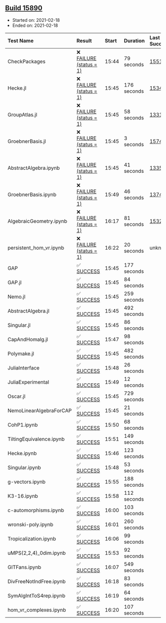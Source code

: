 ## [Build 15890](https://oscarci.mathematik.uni-kl.de/job/oscar/15890/)

* Started on: 2021-02-18
* Ended on: 2021-02-18

| Test Name    | Result | Start | Duration | Last Success | First Failure |
|:-------------|:-------|:------|:---------|:-------------|:--------------|
| CheckPackages | ❌ [FAILURE (status = 1)](https://oscarci.mathematik.uni-kl.de/job/oscar/15890/artifact/logs/build-15890/CheckPackages.log) | 15:44 | 79 seconds | [15514](https://oscarci.mathematik.uni-kl.de/job/oscar/15514/) | [15515](https://oscarci.mathematik.uni-kl.de/job/oscar/15515/) |
| Hecke.jl | ❌ [FAILURE (status = 1)](https://oscarci.mathematik.uni-kl.de/job/oscar/15890/artifact/logs/build-15890/Hecke.jl.log) | 15:45 | 176 seconds | [15344](https://oscarci.mathematik.uni-kl.de/job/oscar/15344/) | [15348](https://oscarci.mathematik.uni-kl.de/job/oscar/15348/) |
| GroupAtlas.jl | ❌ [FAILURE (status = 1)](https://oscarci.mathematik.uni-kl.de/job/oscar/15890/artifact/logs/build-15890/GroupAtlas.jl.log) | 15:45 | 58 seconds | [13311](https://oscarci.mathematik.uni-kl.de/job/oscar/13311/) | [13312](https://oscarci.mathematik.uni-kl.de/job/oscar/13312/) |
| GroebnerBasis.jl | ❌ [FAILURE (status = 1)](https://oscarci.mathematik.uni-kl.de/job/oscar/15890/artifact/logs/build-15890/GroebnerBasis.jl.log) | 15:45 | 3 seconds | [15745](https://oscarci.mathematik.uni-kl.de/job/oscar/15745/) | [15746](https://oscarci.mathematik.uni-kl.de/job/oscar/15746/) |
| AbstractAlgebra.ipynb | ❌ [FAILURE (status = 1)](https://oscarci.mathematik.uni-kl.de/job/oscar/15890/artifact/logs/build-15890/AbstractAlgebra.ipynb.log) | 15:45 | 41 seconds | [13355](https://oscarci.mathematik.uni-kl.de/job/oscar/13355/) | [13356](https://oscarci.mathematik.uni-kl.de/job/oscar/13356/) |
| GroebnerBasis.ipynb | ❌ [FAILURE (status = 1)](https://oscarci.mathematik.uni-kl.de/job/oscar/15890/artifact/logs/build-15890/GroebnerBasis.ipynb.log) | 15:49 | 46 seconds | [13748](https://oscarci.mathematik.uni-kl.de/job/oscar/13748/) | [13749](https://oscarci.mathematik.uni-kl.de/job/oscar/13749/) |
| AlgebraicGeometry.ipynb | ❌ [FAILURE (status = 1)](https://oscarci.mathematik.uni-kl.de/job/oscar/15890/artifact/logs/build-15890/AlgebraicGeometry.ipynb.log) | 16:17 | 81 seconds | [15322](https://oscarci.mathematik.uni-kl.de/job/oscar/15322/) | [15323](https://oscarci.mathematik.uni-kl.de/job/oscar/15323/) |
| persistent_hom_vr.ipynb | ❌ [FAILURE (status = 1)](https://oscarci.mathematik.uni-kl.de/job/oscar/15890/artifact/logs/build-15890/persistent_hom_vr.ipynb.log) | 16:22 | 20 seconds | unknown | unknown |
| GAP | ✅ [SUCCESS](https://oscarci.mathematik.uni-kl.de/job/oscar/15890/artifact/logs/build-15890/GAP.log) | 15:45 | 177 seconds |  |  |
| GAP.jl | ✅ [SUCCESS](https://oscarci.mathematik.uni-kl.de/job/oscar/15890/artifact/logs/build-15890/GAP.jl.log) | 15:45 | 84 seconds |  |  |
| Nemo.jl | ✅ [SUCCESS](https://oscarci.mathematik.uni-kl.de/job/oscar/15890/artifact/logs/build-15890/Nemo.jl.log) | 15:45 | 259 seconds |  |  |
| AbstractAlgebra.jl | ✅ [SUCCESS](https://oscarci.mathematik.uni-kl.de/job/oscar/15890/artifact/logs/build-15890/AbstractAlgebra.jl.log) | 15:45 | 492 seconds |  |  |
| Singular.jl | ✅ [SUCCESS](https://oscarci.mathematik.uni-kl.de/job/oscar/15890/artifact/logs/build-15890/Singular.jl.log) | 15:45 | 86 seconds |  |  |
| CapAndHomalg.jl | ✅ [SUCCESS](https://oscarci.mathematik.uni-kl.de/job/oscar/15890/artifact/logs/build-15890/CapAndHomalg.jl.log) | 15:47 | 98 seconds |  |  |
| Polymake.jl | ✅ [SUCCESS](https://oscarci.mathematik.uni-kl.de/job/oscar/15890/artifact/logs/build-15890/Polymake.jl.log) | 15:45 | 482 seconds |  |  |
| JuliaInterface | ✅ [SUCCESS](https://oscarci.mathematik.uni-kl.de/job/oscar/15890/artifact/logs/build-15890/JuliaInterface.log) | 15:48 | 26 seconds |  |  |
| JuliaExperimental | ✅ [SUCCESS](https://oscarci.mathematik.uni-kl.de/job/oscar/15890/artifact/logs/build-15890/JuliaExperimental.log) | 15:49 | 12 seconds |  |  |
| Oscar.jl | ✅ [SUCCESS](https://oscarci.mathematik.uni-kl.de/job/oscar/15890/artifact/logs/build-15890/Oscar.jl.log) | 15:45 | 729 seconds |  |  |
| NemoLinearAlgebraForCAP | ✅ [SUCCESS](https://oscarci.mathematik.uni-kl.de/job/oscar/15890/artifact/logs/build-15890/NemoLinearAlgebraForCAP.log) | 15:45 | 21 seconds |  |  |
| CohP1.ipynb | ✅ [SUCCESS](https://oscarci.mathematik.uni-kl.de/job/oscar/15890/artifact/logs/build-15890/CohP1.ipynb.log) | 15:50 | 68 seconds |  |  |
| TiltingEquivalence.ipynb | ✅ [SUCCESS](https://oscarci.mathematik.uni-kl.de/job/oscar/15890/artifact/logs/build-15890/TiltingEquivalence.ipynb.log) | 15:51 | 149 seconds |  |  |
| Hecke.ipynb | ✅ [SUCCESS](https://oscarci.mathematik.uni-kl.de/job/oscar/15890/artifact/logs/build-15890/Hecke.ipynb.log) | 15:46 | 123 seconds |  |  |
| Singular.ipynb | ✅ [SUCCESS](https://oscarci.mathematik.uni-kl.de/job/oscar/15890/artifact/logs/build-15890/Singular.ipynb.log) | 15:48 | 53 seconds |  |  |
| g-vectors.ipynb | ✅ [SUCCESS](https://oscarci.mathematik.uni-kl.de/job/oscar/15890/artifact/logs/build-15890/g-vectors.ipynb.log) | 15:55 | 188 seconds |  |  |
| K3-16.ipynb | ✅ [SUCCESS](https://oscarci.mathematik.uni-kl.de/job/oscar/15890/artifact/logs/build-15890/K3-16.ipynb.log) | 15:58 | 112 seconds |  |  |
| c-automorphisms.ipynb | ✅ [SUCCESS](https://oscarci.mathematik.uni-kl.de/job/oscar/15890/artifact/logs/build-15890/c-automorphisms.ipynb.log) | 16:00 | 103 seconds |  |  |
| wronski-poly.ipynb | ✅ [SUCCESS](https://oscarci.mathematik.uni-kl.de/job/oscar/15890/artifact/logs/build-15890/wronski-poly.ipynb.log) | 16:01 | 260 seconds |  |  |
| Tropicalization.ipynb | ✅ [SUCCESS](https://oscarci.mathematik.uni-kl.de/job/oscar/15890/artifact/logs/build-15890/Tropicalization.ipynb.log) | 16:06 | 99 seconds |  |  |
| uMPS(2,2,4)_0dim.ipynb | ✅ [SUCCESS](https://oscarci.mathematik.uni-kl.de/job/oscar/15890/artifact/logs/build-15890/uMPS-2-2-4-_0dim.ipynb.log) | 15:53 | 92 seconds |  |  |
| GITFans.ipynb | ✅ [SUCCESS](https://oscarci.mathematik.uni-kl.de/job/oscar/15890/artifact/logs/build-15890/GITFans.ipynb.log) | 16:07 | 549 seconds |  |  |
| DivFreeNotIndFree.ipynb | ✅ [SUCCESS](https://oscarci.mathematik.uni-kl.de/job/oscar/15890/artifact/logs/build-15890/DivFreeNotIndFree.ipynb.log) | 16:18 | 83 seconds |  |  |
| SymAlgIntToS4rep.ipynb | ✅ [SUCCESS](https://oscarci.mathematik.uni-kl.de/job/oscar/15890/artifact/logs/build-15890/SymAlgIntToS4rep.ipynb.log) | 16:19 | 64 seconds |  |  |
| hom_vr_complexes.ipynb | ✅ [SUCCESS](https://oscarci.mathematik.uni-kl.de/job/oscar/15890/artifact/logs/build-15890/hom_vr_complexes.ipynb.log) | 16:20 | 107 seconds |  |  |
